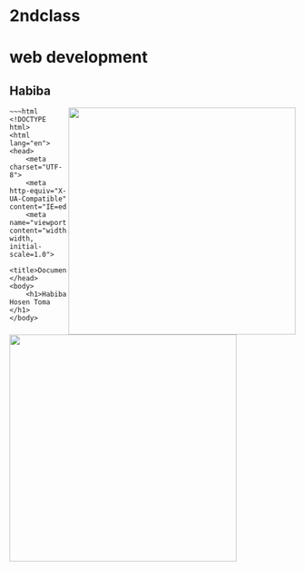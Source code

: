 # 2ndclass
# web development
## Habiba 
<img align="right" width="400" src="https://as2.ftcdn.net/v2/jpg/03/21/26/67/1000_F_321266796_FXngwAwVQsbJ2XkhOyqP0UF5dT3H84ZD.jpg">
<img align="left" width="400" src="https://img.freepik.com/premium-vector/programmer-semi-flat-color-vector-character-student-figure-sitting-person-white-man-computer-desk-coding-isolated-modern-cartoon-style-illustration-graphic-design-animation_151150-5964.jpg?w=826">

~~~
~~~html
<!DOCTYPE html>
<html lang="en">
<head>
    <meta charset="UTF-8">
    <meta http-equiv="X-UA-Compatible" content="IE=edge">
    <meta name="viewport" content="width=device-width, initial-scale=1.0">
    <title>Document</title>
</head>
<body>
    <h1>Habiba Hosen Toma </h1>
</body>

~~~

